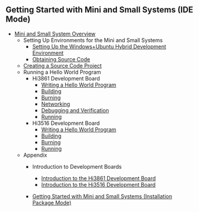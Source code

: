 ## Getting Started with Mini and Small Systems (IDE Mode)
- [Mini and Small System Overview](quickstart-ide-lite-overview.md)
    - Setting Up Environments for the Mini and Small Systems
        - [Setting Up the Windows+Ubuntu Hybrid Development Environment](quickstart-ide-lite-env-setup-win-ubuntu.md)
        - [Obtaining Source Code](quickstart-ide-lite-sourcecode-acquire.md)
    - [Creating a Source Code Project](quickstart-ide-lite-create-project.md)
    - Running a Hello World Program
        - Hi3861 Development Board
            - [Writing a Hello World Program](quickstart-ide-lite-steps-hi3861-application-framework.md)
            - [Building](quickstart-ide-lite-steps-hi3861-building.md)
            - [Burning](quickstart-ide-lite-steps-hi3861-burn.md)
            - [Networking](quickstart-ide-lite-steps-hi3861-netconfig.md)
            - [Debugging and Verification](quickstart-ide-lite-steps-hi3861-debug.md)
            - [Running](quickstart-ide-lite-steps-hi3861-running.md)
        - Hi3516 Development Board
            - [Writing a Hello World Program](quickstart-ide-lite-steps-hi3516-application-framework.md)
            - [Building](quickstart-ide-lite-steps-hi3516-building.md)
            - [Burning](quickstart-ide-lite-steps-hi3516-burn.md)
            - [Running](quickstart-ide-lite-steps-hi3516-running.md)
    - Appendix
        - Introduction to Development Boards
            - [Introduction to the Hi3861 Development Board](quickstart-ide-lite-introduction-hi3861.md)
            - [Introduction to the Hi3516 Development Board](quickstart-ide-lite-introduction-hi3516.md)

        - [Getting Started with Mini and Small Systems (Installation Package Mode)](quickstart-lite-package-directory.md)
